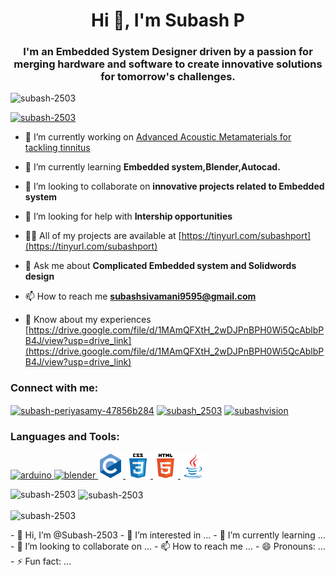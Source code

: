 <h1 align="center">Hi 👋, I'm Subash P</h1>
<h3 align="center">I'm an Embedded System Designer driven by a passion for merging hardware and software to create innovative solutions for tomorrow's challenges.</h3>

<p align="left"> <img src="https://komarev.com/ghpvc/?username=subash-2503&label=Profile%20views&color=0e75b6&style=flat" alt="subash-2503" /> </p>

<p align="left"> <a href="https://github.com/ryo-ma/github-profile-trophy"><img src="https://github-profile-trophy.vercel.app/?username=subash-2503" alt="subash-2503" /></a> </p>

- 🔭 I’m currently working on [Advanced Acoustic Metamaterials for tackling tinnitus](https://github.com/Subash-2503/-Advanced-Acoustic-Metamaterials-for-tackling-tinnitus-.git)

- 🌱 I’m currently learning **Embedded system,Blender,Autocad.**

- 👯 I’m looking to collaborate on **innovative projects related to Embedded system**

- 🤝 I’m looking for help with **Intership opportunities**

- 👨‍💻 All of my projects are available at [https://tinyurl.com/subashport](https://tinyurl.com/subashport)

- 💬 Ask me about **Complicated Embedded system and Solidwords design**

- 📫 How to reach me **subashsivamani9595@gmail.com**

- 📄 Know about my experiences [https://drive.google.com/file/d/1MAmQFXtH_2wDJPnBPH0Wi5QcAblbPB4J/view?usp=drive_link](https://drive.google.com/file/d/1MAmQFXtH_2wDJPnBPH0Wi5QcAblbPB4J/view?usp=drive_link)

<h3 align="left">Connect with me:</h3>
<p align="left">
<a href="https://linkedin.com/in/subash-periyasamy-47856b284" target="blank"><img align="center" src="https://raw.githubusercontent.com/rahuldkjain/github-profile-readme-generator/master/src/images/icons/Social/linked-in-alt.svg" alt="subash-periyasamy-47856b284" height="30" width="40" /></a>
<a href="https://instagram.com/subash_2503" target="blank"><img align="center" src="https://raw.githubusercontent.com/rahuldkjain/github-profile-readme-generator/master/src/images/icons/Social/instagram.svg" alt="subash_2503" height="30" width="40" /></a>
<a href="https://www.youtube.com/c/subashvision" target="blank"><img align="center" src="https://raw.githubusercontent.com/rahuldkjain/github-profile-readme-generator/master/src/images/icons/Social/youtube.svg" alt="subashvision" height="30" width="40" /></a>
</p>

<h3 align="left">Languages and Tools:</h3>
<p align="left"> <a href="https://www.arduino.cc/" target="_blank" rel="noreferrer"> <img src="https://cdn.worldvectorlogo.com/logos/arduino-1.svg" alt="arduino" width="40" height="40"/> </a> <a href="https://www.blender.org/" target="_blank" rel="noreferrer"> <img src="https://download.blender.org/branding/community/blender_community_badge_white.svg" alt="blender" width="40" height="40"/> </a> <a href="https://www.cprogramming.com/" target="_blank" rel="noreferrer"> <img src="https://raw.githubusercontent.com/devicons/devicon/master/icons/c/c-original.svg" alt="c" width="40" height="40"/> </a> <a href="https://www.w3schools.com/css/" target="_blank" rel="noreferrer"> <img src="https://raw.githubusercontent.com/devicons/devicon/master/icons/css3/css3-original-wordmark.svg" alt="css3" width="40" height="40"/> </a> <a href="https://www.w3.org/html/" target="_blank" rel="noreferrer"> <img src="https://raw.githubusercontent.com/devicons/devicon/master/icons/html5/html5-original-wordmark.svg" alt="html5" width="40" height="40"/> </a> <a href="https://www.java.com" target="_blank" rel="noreferrer"> <img src="https://raw.githubusercontent.com/devicons/devicon/master/icons/java/java-original.svg" alt="java" width="40" height="40"/> </a> </p>

<p><img align="left" src="https://github-readme-stats.vercel.app/api/top-langs?username=subash-2503&show_icons=true&locale=en&layout=compact" alt="subash-2503" /></p>

<p>&nbsp;<img align="center" src="https://github-readme-stats.vercel.app/api?username=subash-2503&show_icons=true&locale=en" alt="subash-2503" /></p>

<p><img align="center" src="https://github-readme-streak-stats.herokuapp.com/?user=subash-2503&" alt="subash-2503" /></p>
- 👋 Hi, I’m @Subash-2503
- 👀 I’m interested in ...
- 🌱 I’m currently learning ...
- 💞️ I’m looking to collaborate on ...
- 📫 How to reach me ...
- 😄 Pronouns: ...
- ⚡ Fun fact: ...

<!---
Subash-2503/Subash-2503 is a ✨ special ✨ repository because its `README.md` (this file) appears on your GitHub profile.
You can click the Preview link to take a look at your changes.
--->
